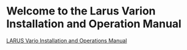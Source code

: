 # Welcome to the Larus Varion Installation and Operation Manual

[LARUS Vario Installation and Operations Manual](OneDocument.md)
